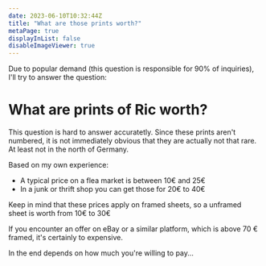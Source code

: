 ```yaml
---
date: 2023-06-10T10:32:44Z
title: "What are those prints worth?"
metaPage: true
displayInList: false
disableImageViewer: true
---
```


Due to popular demand (this question is responsible for 90% of inquiries), I'll try to answer the question:

# What are prints of Ric worth?

This question is hard to answer accuratetly. Since these prints aren't numbered, it is not immediately obvious that they are actually not that rare. At least not in the north of Germany.

Based on my own experience:
* A typical price on a flea market is between 10€ and 25€
* In a junk or thrift shop you can get those for 20€ to 40€

Keep in mind that these prices apply on framed sheets, so a unframed sheet is worth from 10€ to 30€

If you encounter an offer on eBay or a similar platform, which is above 70 € framed, it's certainly to expensive.

In the end depends on how much you're willing to pay...
